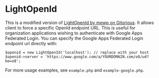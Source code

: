# LightOpenId

This is a modified version of [LightOpenId by mewp on Gitorious](https://gitorious.org/lightopenid). It allows client to force a specific OpenId endpoint URL. This is useful for organization applications wishing to authenticate with Google Apps Federated Login. You can specify the Google Apps Federated Login endpoint url directly with:

    $openid = new LightOpenId('localhost'); // replace with your host
    $openid->server = 'https://www.google.com/a/YOURDOMAIN.com/o8/ud?be=o8';
    
For more usage examples, see `example.php` and `example-google.php`.
